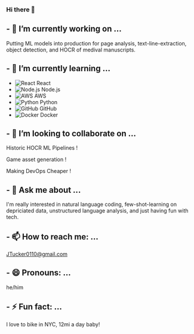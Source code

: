### Hi there 👋
## - 🔭 I’m currently working on ...

  Putting ML models into production for page analysis, text-line-extraction, object detection, and HOCR of medival manuscripts.

## - 🌱 I’m currently learning ...
  
- ![React](https://img.icons8.com/color/48/000000/react-native.png) React
- ![Node.js](https://img.icons8.com/color/48/000000/nodejs.png) Node.js
- ![AWS](https://img.icons8.com/color/48/000000/amazon-web-services.png) AWS
- ![Python](https://img.icons8.com/color/48/000000/python.png) Python
- ![GitHub](https://img.icons8.com/material-outlined/48/000000/github.png) GitHub
- ![Docker](https://img.icons8.com/color/48/000000/docker.png) Docker

## - 👯 I’m looking to collaborate on ...

  Historic HOCR ML Pipelines !
  
  Game asset generation !
  
  Making DevOps Cheaper !
  
## - 💬 Ask me about ...

  I'm really interested in natural language coding, few-shot-learning on depriciated data, unstructured language analysis, and just having fun with tech.
 
## - 📫 How to reach me: ...

  JTucker0110@gmail.com
  
## - 😄 Pronouns: ...

  he/him
 
## - ⚡ Fun fact: ...

  I love to bike in NYC, 12mi a day baby! 

<!--
**thebabellibrarybot/thebabellibrarybot** is a ✨ _special_ ✨ repository because its `README.md` (this file) appears on your GitHub profile.

Here are some ideas to get you started:

img // svg
![alt text](https://fwtbbmf399.execute-api.us-east-1.amazonaws.com/Prod/svg?source=https://raw.githubusercontent.com/vitalibo/markdown-inline-svg/master/readme.md&name=sample.svg)

- 🔭 I’m currently working on ...
- 🌱 I’m currently learning ...
- 👯 I’m looking to collaborate on ...
- 🤔 I’m looking for help with ...
- 💬 Ask me about ...
- 📫 How to reach me: ...
- 😄 Pronouns: ...
- ⚡ Fun fact: ...
-->
